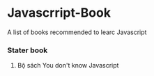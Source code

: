 # Javascrript-Book
A list of books recommended to learc Javascript


### Stater book

1. Bộ sách You don't know Javascript
